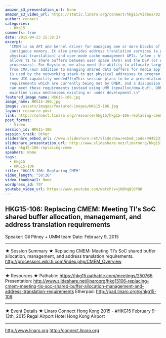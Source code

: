 ```yaml
---
amazon_s3_presentation_url: None
amazon_s3_video_url: https://static.linaro.org/connect/hkg15/Videos/02-09-Monday/HKG15-106%20Replacing%20CMEM%20Meeting%20TI%27s%20SoC.mp4
author: connect
categories:
  - hkg15
comments: true
date: 2015-04-23 15:38:27
excerpt:
  "CMEM is an API and kernel driver for managing one or more blocks of physically
  contiguous memory. It also provides address translation services (e.g. virtual to
  physical translation) and user-mode cache management APIs. \nSee : http://processors.wiki.ti.com/index.php/CMEM_Overview\nCMEM
  allows TI to share buffers between user space (Arm) and the DSP (or other remote
  processors). For Keystone, we also need the ability to allocate large (> 2GB) buffers
  from CMA.\nIn addition to managing shared data buffers for media applications, CMEM
  is used by the networking stack to get physical addresses to program hardware registers
  (new UIO capability needed?)\nThis session plans to be a presentation of TI SoC
  requirements which are currently being met by CMEM, and a discussion of how/if we
  can meet these requirements instead using UMM (cenalloc/dma-buf), DRM, CMA or other
  mainline Linux mechanisms existing or under development.\n"
featured_image_name: HKG15-106.jpg
image_name: HKG15-106.jpg
image: /assets/images/featured-images/HKG15-106.jpg
layout: resource-post
link: http://connect.linaro.org/resource/hkg15/hkg15-106-replacing-cmem/
post_format:
  - Video
session_id: HKG15-106
session_track: Other
slideshare_embed_url: //www.slideshare.net/slideshow/embed_code/44452315
slideshare_presentation_url: http://www.slideshare.net/linaroorg/hkg15106-replacing-cmem-meeting-tis-soc-shared-buffer-allocation-management-and-address-translation-requirements
slug: hkg15-106-replacing-cmem
speakers: None
tags:
  - hkg15
  - HKG15-106
title: "HKG15-106: Replacing CMEM"
video_length: "50:26"
video_thumbnail: None
wordpress_id: 707
youtube_video_url: https://www.youtube.com/watch?v=j0BhqQlOPQ0
---
```


## HKG15-106: Replacing CMEM: Meeting TI's SoC shared buffer allocation, management, and address translation requirements

Speaker: Gil Pitney + UMM team
Date: February 9, 2015

---

★ Session Summary ★
Replacing CMEM: Meeting TI's SoC shared buffer allocation, management, and address translation requirements.
http://processors.wiki.ti.com/index.php/CMEM_Overview

---

★ Resources ★
Pathable: https://hkg15.pathable.com/meetings/250766
Presentation: http://www.slideshare.net/linaroorg/hkg15106-replacing-cmem-meeting-tis-soc-shared-buffer-allocation-management-and-address-translation-requirements
Etherpad: http://pad.linaro.org/p/hkg15-106

---

★ Event Details ★
Linaro Connect Hong Kong 2015 - #HKG15
February 9-13th, 2015
Regal Airport Hotel Hong Kong Airport

---

http://www.linaro.org
http://connect.linaro.org
